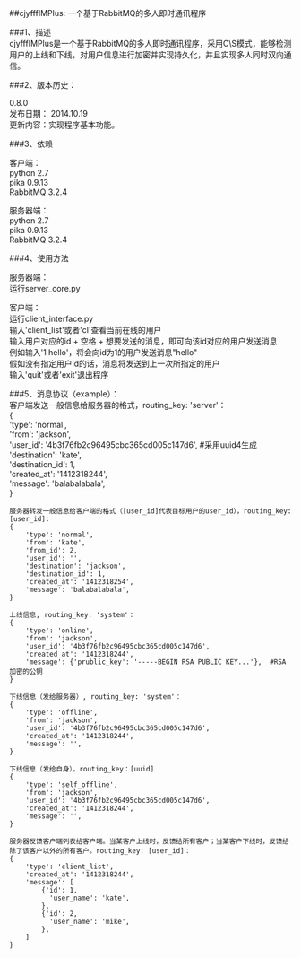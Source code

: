 ##cjyfffIMPlus: 一个基于RabbitMQ的多人即时通讯程序   
   
###1、描述   
cjyfffIMPlus是一个基于RabbitMQ的多人即时通讯程序，采用C\S模式，能够检测用户的上线和下线，对用户信息进行加密并实现持久化，并且实现多人同时双向通信。   
   
###2、版本历史：    
   
0.8.0   
发布日期： 2014.10.19   
更新内容：实现程序基本功能。   
   
###3、依赖   
   
客户端：   
python 2.7   
pika 0.9.13   
RabbitMQ 3.2.4   
   
服务器端：   
python 2.7   
pika 0.9.13   
RabbitMQ 3.2.4   
   
###4、使用方法   
   
服务器端：   
运行server_core.py   
   
客户端：   
运行client_interface.py   
输入'client_list'或者'cl'查看当前在线的用户   
输入用户对应的id + 空格 + 想要发送的消息，即可向该id对应的用户发送消息   
例如输入'1 hello'，将会向id为1的用户发送消息"hello"   
假如没有指定用户id的话，消息将发送到上一次所指定的用户   
输入'quit'或者'exit'退出程序   
   
###5、消息协议（example）：   
    客户端发送一般信息给服务器的格式，routing_key: 'server'：   
    {   
        'type': 'normal',    
        'from': 'jackson',   
        'user_id': '4b3f76fb2c96495cbc365cd005c147d6', #采用uuid4生成   
        'destination': 'kate',   
        'destination_id': 1,   
        'created_at': '1412318244',   
        'message': 'balabalabala',   
    }   
    
    服务器转发一般信息给客户端的格式（[user_id]代表目标用户的user_id），routing_key: [user_id]:   
    {   
        'type': 'normal',    
        'from': 'kate',   
        'from_id': 2,   
        'user_id': '',   
        'destination': 'jackson',   
        'destination_id': 1,   
        'created_at': '1412318254',   
        'message': 'balabalabala',   
    }   
       
    上线信息, routing_key: 'system'：   
    {   
        'type': 'online',    
        'from': 'jackson',   
        'user_id': '4b3f76fb2c96495cbc365cd005c147d6',   
        'created_at': '1412318244',   
        'message': {'prublic_key': '-----BEGIN RSA PUBLIC KEY...'},  #RSA加密的公钥   
    }   
       
    下线信息（发给服务器）, routing_key: 'system'：   
    {   
        'type': 'offline',    
        'from': 'jackson',   
        'user_id': '4b3f76fb2c96495cbc365cd005c147d6',   
        'created_at': '1412318244',   
        'message': '',   
    }   
       
    下线信息（发给自身），routing_key：[uuid]   
    {   
        'type': 'self_offline',    
        'from': 'jackson',   
        'user_id': '4b3f76fb2c96495cbc365cd005c147d6',   
        'created_at': '1412318244',   
        'message': '',   
    }   
       
    服务器反馈客户端列表给客户端。当某客户上线时，反馈给所有客户；当某客户下线时，反馈给除了该客户以外的所有客户。routing_key: [user_id]：   
    {   
        'type': 'client_list',   
        'created_at': '1412318244',   
        'message': [   
            {'id': 1,   
              'user_name': 'kate',   
            },   
            {'id': 2,   
              'user_name': 'mike',   
            },   
        ]   
    }   
